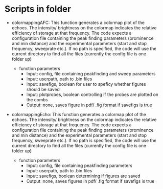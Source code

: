 # Scripts in folder
- colormappingAFC:
This function generates a colormap plot of the echoes. The intensity/
brightness on the colormap indicates the relative efficiency of storage at
that frequency. The code expects a configuration file containing the peak
finding parameters (prominence and min distance) and the experimental
parameters (start and stop frequency, sweeprate etc.). If no path is
specified, the code will use the current directory to find all the files
(currently the config file is one folder up)

    - function parameters
        - Input: config, file containing peakfinding and sweep parameters
        - Input: userpath, path to .bin files
        - Input: savefigs, boolean for user to speficy whether figures should be saved
        - Input: plotprobes, boolean controlling if the probes are plotted on the combs
        - Output: none, saves figure in pdf/ .fig format if savefigs is true 

- colormappingEcho:
This function generates a colormap plot of the echoes. The intensity/
brightness on the colormap indicates the relative efficiency of storage at
that frequency. The code expects a configuration file containing the peak
finding parameters (prominence and min distance) and the experimental
parameters (start and stop frequency, sweeprate etc.). If no path is
specified, the code will use the current directory to find all the files
(currently the config file is one folder up)

    - function parameters
        - Input: config, file containing peakfinding parameters
        - Input: userpath, path to .bin files
        - Input: savefigs, boolean determining if figures are saved
        - Output: none, saves figures in pdf/ .fig format if savefigs is true
